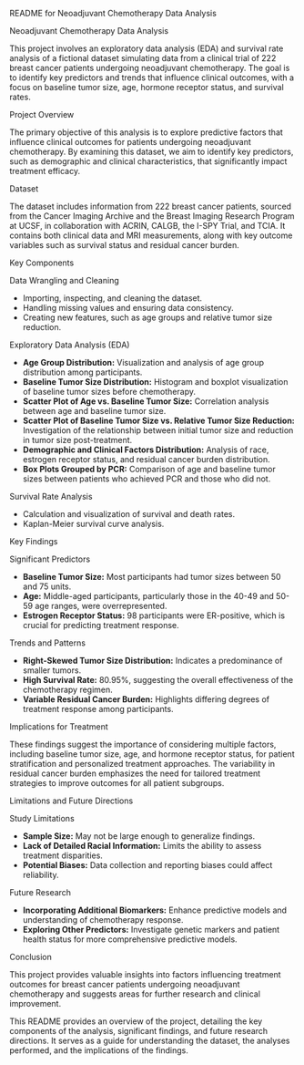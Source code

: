  README for Neoadjuvant Chemotherapy Data Analysis

 Neoadjuvant Chemotherapy Data Analysis

This project involves an exploratory data analysis (EDA) and survival rate analysis of a fictional dataset simulating data from a clinical trial of 222 breast cancer patients undergoing neoadjuvant chemotherapy. The goal is to identify key predictors and trends that influence clinical outcomes, with a focus on baseline tumor size, age, hormone receptor status, and survival rates.

Project Overview

The primary objective of this analysis is to explore predictive factors that influence clinical outcomes for patients undergoing neoadjuvant chemotherapy. By examining this dataset, we aim to identify key predictors, such as demographic and clinical characteristics, that significantly impact treatment efficacy.

 Dataset

The dataset includes information from 222 breast cancer patients, sourced from the Cancer Imaging Archive and the Breast Imaging Research Program at UCSF, in collaboration with ACRIN, CALGB, the I-SPY Trial, and TCIA. It contains both clinical data and MRI measurements, along with key outcome variables such as survival status and residual cancer burden.

Key Components

Data Wrangling and Cleaning

- Importing, inspecting, and cleaning the dataset.
- Handling missing values and ensuring data consistency.
- Creating new features, such as age groups and relative tumor size reduction.

 Exploratory Data Analysis (EDA)

- **Age Group Distribution:** Visualization and analysis of age group distribution among participants.
- **Baseline Tumor Size Distribution:** Histogram and boxplot visualization of baseline tumor sizes before chemotherapy.
- **Scatter Plot of Age vs. Baseline Tumor Size:** Correlation analysis between age and baseline tumor size.
- **Scatter Plot of Baseline Tumor Size vs. Relative Tumor Size Reduction:** Investigation of the relationship between initial tumor size and reduction in tumor size post-treatment.
- **Demographic and Clinical Factors Distribution:** Analysis of race, estrogen receptor status, and residual cancer burden distribution.
- **Box Plots Grouped by PCR:** Comparison of age and baseline tumor sizes between patients who achieved PCR and those who did not.

 Survival Rate Analysis

- Calculation and visualization of survival and death rates.
- Kaplan-Meier survival curve analysis.

Key Findings

 Significant Predictors

- **Baseline Tumor Size:** Most participants had tumor sizes between 50 and 75 units.
- **Age:** Middle-aged participants, particularly those in the 40-49 and 50-59 age ranges, were overrepresented.
- **Estrogen Receptor Status:** 98 participants were ER-positive, which is crucial for predicting treatment response.

Trends and Patterns

- **Right-Skewed Tumor Size Distribution:** Indicates a predominance of smaller tumors.
- **High Survival Rate:** 80.95%, suggesting the overall effectiveness of the chemotherapy regimen.
- **Variable Residual Cancer Burden:** Highlights differing degrees of treatment response among participants.

 Implications for Treatment

These findings suggest the importance of considering multiple factors, including baseline tumor size, age, and hormone receptor status, for patient stratification and personalized treatment approaches. The variability in residual cancer burden emphasizes the need for tailored treatment strategies to improve outcomes for all patient subgroups.

 Limitations and Future Directions

 Study Limitations

- **Sample Size:** May not be large enough to generalize findings.
- **Lack of Detailed Racial Information:** Limits the ability to assess treatment disparities.
- **Potential Biases:** Data collection and reporting biases could affect reliability.

 Future Research

- **Incorporating Additional Biomarkers:** Enhance predictive models and understanding of chemotherapy response.
- **Exploring Other Predictors:** Investigate genetic markers and patient health status for more comprehensive predictive models.

 Conclusion

This project provides valuable insights into factors influencing treatment outcomes for breast cancer patients undergoing neoadjuvant chemotherapy and suggests areas for further research and clinical improvement.


This README provides an overview of the project, detailing the key components of the analysis, significant findings, and future research directions. It serves as a guide for understanding the dataset, the analyses performed, and the implications of the findings.
